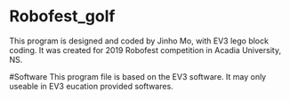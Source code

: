 # Robofest_golf
This program is designed and coded by Jinho Mo, with EV3 lego block coding. It was created for 2019 Robofest competition in Acadia University, NS.

#Software
This program file is based on the EV3 software. It may only useable in EV3 eucation provided softwares.
